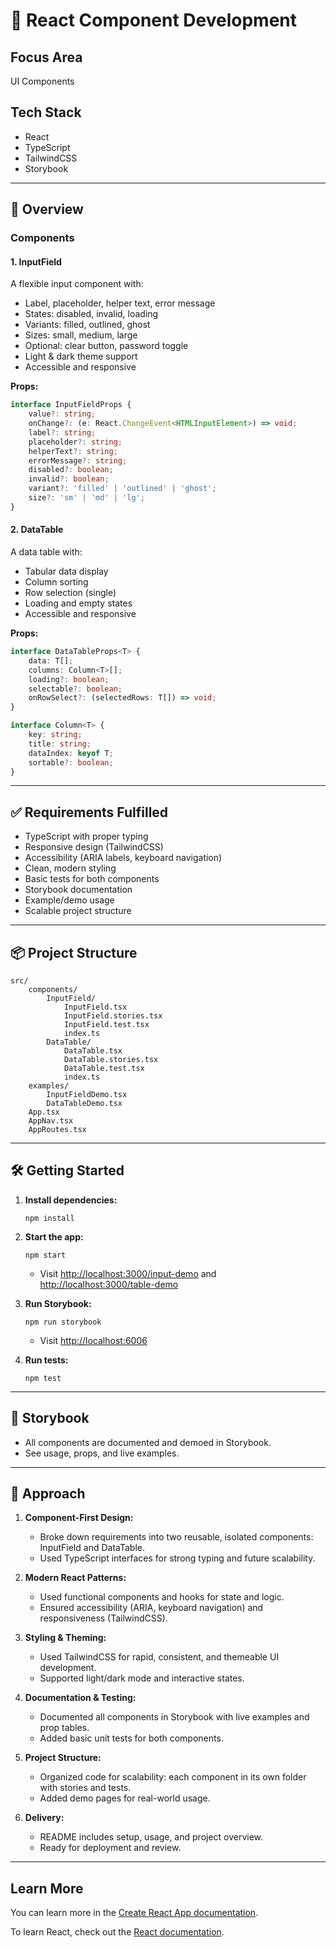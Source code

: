# 🎨 React Component Development

## Focus Area
UI Components

## Tech Stack
- React
- TypeScript
- TailwindCSS
- Storybook

---

## 🚀 Overview

### Components

#### 1. InputField
A flexible input component with:
- Label, placeholder, helper text, error message
- States: disabled, invalid, loading
- Variants: filled, outlined, ghost
- Sizes: small, medium, large
- Optional: clear button, password toggle
- Light & dark theme support
- Accessible and responsive

**Props:**
```ts
interface InputFieldProps {
	value?: string;
	onChange?: (e: React.ChangeEvent<HTMLInputElement>) => void;
	label?: string;
	placeholder?: string;
	helperText?: string;
	errorMessage?: string;
	disabled?: boolean;
	invalid?: boolean;
	variant?: 'filled' | 'outlined' | 'ghost';
	size?: 'sm' | 'md' | 'lg';
}
```

#### 2. DataTable
A data table with:
- Tabular data display
- Column sorting
- Row selection (single)
- Loading and empty states
- Accessible and responsive

**Props:**
```ts
interface DataTableProps<T> {
	data: T[];
	columns: Column<T>[];
	loading?: boolean;
	selectable?: boolean;
	onRowSelect?: (selectedRows: T[]) => void;
}

interface Column<T> {
	key: string;
	title: string;
	dataIndex: keyof T;
	sortable?: boolean;
}
```

---

## ✅ Requirements Fulfilled
- TypeScript with proper typing
- Responsive design (TailwindCSS)
- Accessibility (ARIA labels, keyboard navigation)
- Clean, modern styling
- Basic tests for both components
- Storybook documentation
- Example/demo usage
- Scalable project structure

---

## 📦 Project Structure
```
src/
	components/
		InputField/
			InputField.tsx
			InputField.stories.tsx
			InputField.test.tsx
			index.ts
		DataTable/
			DataTable.tsx
			DataTable.stories.tsx
			DataTable.test.tsx
			index.ts
	examples/
		InputFieldDemo.tsx
		DataTableDemo.tsx
	App.tsx
	AppNav.tsx
	AppRoutes.tsx
```

---

## 🛠️ Getting Started

1. **Install dependencies:**
	 ```
	 npm install
	 ```
2. **Start the app:**
	 ```
	 npm start
	 ```
	 - Visit [http://localhost:3000/input-demo](http://localhost:3000/input-demo) and [http://localhost:3000/table-demo](http://localhost:3000/table-demo)

3. **Run Storybook:**
	 ```
	 npm run storybook
	 ```
	 - Visit [http://localhost:6006](http://localhost:6006)

4. **Run tests:**
	 ```
	 npm test
	 ```

---

## 📘 Storybook
- All components are documented and demoed in Storybook.
- See usage, props, and live examples.

---

## 🧠 Approach

1. **Component-First Design:**
	- Broke down requirements into two reusable, isolated components: InputField and DataTable.
	- Used TypeScript interfaces for strong typing and future scalability.

2. **Modern React Patterns:**
	- Used functional components and hooks for state and logic.
	- Ensured accessibility (ARIA, keyboard navigation) and responsiveness (TailwindCSS).

3. **Styling & Theming:**
	- Used TailwindCSS for rapid, consistent, and themeable UI development.
	- Supported light/dark mode and interactive states.

4. **Documentation & Testing:**
	- Documented all components in Storybook with live examples and prop tables.
	- Added basic unit tests for both components.

5. **Project Structure:**
	- Organized code for scalability: each component in its own folder with stories and tests.
	- Added demo pages for real-world usage.

6. **Delivery:**
	- README includes setup, usage, and project overview.
	- Ready for deployment and review.

---

## Learn More

You can learn more in the [Create React App documentation](https://facebook.github.io/create-react-app/docs/getting-started).

To learn React, check out the [React documentation](https://reactjs.org/).
